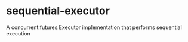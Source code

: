 # sequential-executor
A concurrent.futures.Executor implementation that performs sequential execution

